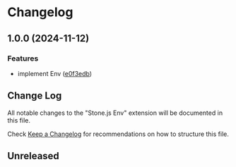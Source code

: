 # Changelog

## 1.0.0 (2024-11-12)


### Features

* implement Env ([e0f3edb](https://github.com/stonemjs/env/commit/e0f3edb1c68df6da2cefa5377cc98479a6ee8e15))

## Change Log

All notable changes to the "Stone.js Env" extension will be documented in this file.

Check [Keep a Changelog](http://keepachangelog.com/) for recommendations on how to structure this file.

## Unreleased
